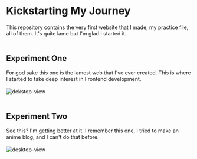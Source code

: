 # Kickstarting My Journey
This repository contains the very first website that I made, my practice file, all of them. It's quite lame but I'm glad I started it.
<br><br>
## Experiment One
For god sake this one is the lamest web that I've ever created. This is where I started to take deep interest in Frontend development.<br><br>
![dekstop-view](https://user-images.githubusercontent.com/40969170/177190746-02403016-9106-42d8-9c6f-2b9dc6ee3d04.png)
<br><br>
## Experiment Two
See this? I'm getting better at it. I remember this one, I tried to make an anime blog, and I can't do that before. <br><br>
![desktop-view](https://user-images.githubusercontent.com/40969170/177190813-93809664-fa8a-4844-9e4d-647753e8d639.png)
